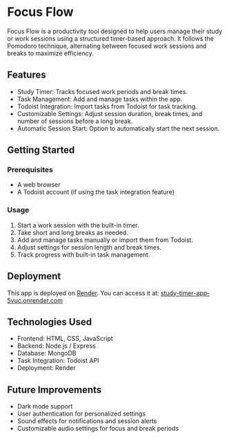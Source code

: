 # Focus Flow

Focus Flow is a productivity tool designed to help users manage their study or work sessions using a structured timer-based approach. It follows the Pomodoro technique, alternating between focused work sessions and breaks to maximize efficiency.

## Features

- Study Timer: Tracks focused work periods and break times.
- Task Management: Add and manage tasks within the app.
- Todoist Integration: Import tasks from Todoist for task tracking.
- Customizable Settings: Adjust session duration, break times, and number of sessions before a long break.
- Automatic Session Start: Option to automatically start the next session.

## Getting Started

### Prerequisites
- A web browser
- A Todoist account (if using the task integration feature)

### Usage
1. Start a work session with the built-in timer.
2. Take short and long breaks as needed.
3. Add and manage tasks manually or import them from Todoist.
4. Adjust settings for session length and break times.
5. Track progress with built-in task management.

## Deployment
This app is deployed on [Render](https://render.com/). You can access it at:
[study-timer-app-5vuc.onrender.com](https://study-timer-app-5vuc.onrender.com/)

## Technologies Used
- Frontend: HTML, CSS, JavaScript
- Backend: Node.js / Express
- Database: MongoDB
- Task Integration: Todoist API
- Deployment: Render

## Future Improvements
- Dark mode support
- User authentication for personalized settings
- Sound effects for notifications and session alerts
- Customizable audio settings for focus and break periods
